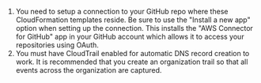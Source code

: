 1) You need to setup a connection to your GitHub repo where these CloudFormation templates reside. Be sure to use the "Install a new app" option when setting up the connection. This installs the "AWS Connector for GitHub" app in your GitHub account which allows it to access your repositories using OAuth.
2) You must have CloudTrail enabled for automatic DNS record creation to work. It is recommended that you create an organization trail so that all events across the organization are captured.